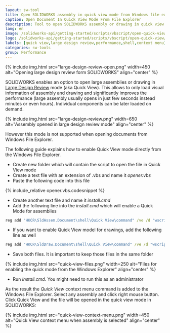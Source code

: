 ```yaml
---
layout: sw-tool
title: Open SOLIDWORKS assembly in quick view mode from Windows file explorer
caption: Open Document In Quick View Mode From File Explorer
description: Tool to open SOLIDWORKS assembly or drawing in quick view (large design review) mode from the context menu in Windows file explorer
lang: en
image: /solidworks-api/getting-started/scripts/vbscript/open-quick-view/open-in-quick-view.png
logo: /solidworks-api/getting-started/scripts/vbscript/open-quick-view/open-in-quick-view.svg
labels: [quick view,large design review,performance,shell,context menu]
categories: sw-tools
group: Performance
---
```

{% include img.html src="large-design-review-open.png" width=450 alt="Opening large design review form SOLIDWORKS" align="center" %}

SOLIDWORKS enables an option to open large assemblies or drawing in [Large Design Review](https://help.solidworks.com/2018/English/SolidWorks/sldworks/HIDD_DIALOG_LDR_WARNING.htm) mode (aka Quick View). This allows to only load visual information of assembly and drawing and significantly improves the performance (large assembly usually opens in just few seconds instead minutes or even hours). Individual components can be later loaded on demand.

{% include img.html src="large-design-review.png" width=650 alt="Assembly opened in large design review mode" align="center" %}

However this mode is not supported when opening documents from Windows File Explorer. 

The following guide explains how to enable Quick View mode directly from the Windows File Explorer.

* Create new folder which will contain the script to open the file in Quick View mode
* Create a text file with an extension of .vbs and name it *opener.vbs*
* Paste the following code into this file

{% include_relative opener.vbs.codesnippet %}

* Create another text file and name it *install.cmd*
* Add the following line into the *install.cmd* which will enable a Quick Mode for assemblies

~~~ bat
reg add "HKCR\SldAssem.Document\shell\Quick View\command" /ve /d "wscript.exe """%~dp0opener.vbs""" ""%%1""" /f
~~~

* If you want to enable Quick View model for drawings, add the following line as well

~~~ bat
reg add "HKCR\SldDraw.Document\shell\Quick View\command" /ve /d "wscript.exe """%~dp0opener.vbs""" ""%%1""" /f
~~~

* Save both files. It is important to keep those files in the same folder

{% include img.html src="quick-view-files.png" width=250 alt="Files for enabling the quick mode from the Windows Explorer" align="center" %}

* Run *install.cmd*. You might need to run this as an administrator

As the result the *Quick View* context menu command is added to the Windows File Explorer. Select any assembly and click right mouse button. Click Quick View and the file will be opened in the quick view mode in SOLIDWORKS:

{% include img.html src="quick-view-context-menu.png" width=450 alt="Quick View context menu when assembly is selected" align="center" %}
